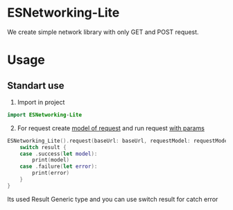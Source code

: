 # ESNetworking-Lite

We create simple network library with only GET and POST request. 
# Usage

## Standart use

1) Import in project

```swift
import ESNetworking-Lite
```

2) For request create  [model of request](https://eskaria.github.io/ESNetworking-Lite/Typealiases.html#/s:17ESNetworking_Lite9ESRequesta) and run request [with params](https://eskaria.github.io/ESNetworking-Lite/Structs/ESNetworking_5FLite.html#/s:17ESNetworking_LiteAAV7request7baseUrl0C5Model15completionQueue11cachePolicy7timeOut13resultHandlerySS_AA08_RequestF8Protocol_AA01_oF0CXcSo17OS_dispatch_queueCSo017NSURLRequestCacheJ0VSdys6ResultOyxAA14ESRequestErrorOGctSeRzSERzlF)

```swift
ESNetworking_Lite().request(baseUrl: baseUrl, requestModel: requestModel) { (result: Result<*YOUR MODEL*, ESRequestError>) in
    switch result {
    case .success(let model):
        print(model)
    case .failure(let error):
        print(error)
    }
}
```
Its used Result Generic type and you can use switch result for catch error
